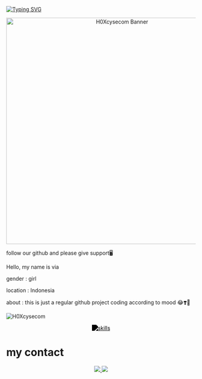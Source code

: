 [![Typing SVG](https://readme-typing-svg.herokuapp.com?color=FFFFFF&lines=.........;Welcome+to+H0Xcysec+Github)](https://git.io/typing-svg)

<p align="center">  
  <img src="https://c.top4top.io/p_35497r51g0.gif" alt="H0Xcysecom Banner" width="600"/>  
</p> 

follow our github and please give support🖥️

Hello, my name is via

gender : girl

location  : Indonesia 

about : this is just a regular github project 
coding according to mood 😂❣️👊

<p align="left">
  <img src="https://komarev.com/ghpvc/?username=H0Xcysecom&label=Profile%20views&color=000000&style=flat" alt="H0Xcysecom" />
</p>

<p align="center">
  <a href="https://skillicons.dev">
    <img
      src="https://skillicons.dev/icons?i=bash,github,kali,linux,redhat,py"
      alt="skills"
      style="filter: grayscale(1) brightness(0); -webkit-filter: grayscale(1) brightness(0);"
    />
  </a>
</p>

# my contact
<p align="center">
  <a href="https://t.me/ownFrostWolf">
    <img src="https://img.shields.io/badge/Telegram-000000?style=for-the-badge&logo=telegram&logoColor=white" />
  </a>
  <a href="https://www.tiktok.com/@latest_news_team.markasv?_t=ZS-8zmyWM7yZBB&_r=1">
    <img src="https://img.shields.io/badge/TikTok-000000?style=for-the-badge&logo=tiktok&logoColor=white" />
  </a>
</p>
